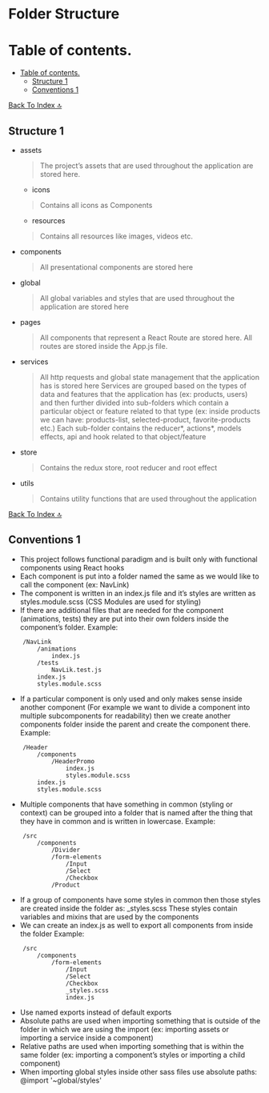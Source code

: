 <h1> Folder Structure </h1>

# Table of contents.
- [Table of contents.](#table-of-contents)
  - [Structure 1](#structure-1)
  - [Conventions 1](#conventions-1)

[Back To Index 🔝](#table-of-contents)

## Structure 1 
- assets
    > The project’s assets that are used throughout the application are stored here.
    - icons
    > Contains all icons as Components
    - resources
    > Contains all resources like images, videos etc.
- components
    > All presentational components are stored here
- global
    > All global variables and styles that are used throughout the application are stored here
- pages
    > All components that represent a React Route are stored here.
    > All routes are stored inside the App.js file.
- services
    > All http requests and global state management that the application has is stored here
    > Services are grouped based on the types of data and features that the application has (ex: products, users) and then further divided into sub-folders which contain a particular object or feature related to that type (ex: inside products we can have: products-list, selected-product, favorite-products etc.)
    > Each sub-folder contains the reducer*, actions*, models effects, api and hook related to that object/feature
- store
    > Contains the redux store, root reducer and root effect
- utils
    > Contains utility functions that are used throughout the application

[Back To Index 🔝](#table-of-contents)

## Conventions 1
- This project follows functional paradigm and is built only with functional components using React hooks
- Each component is put into a folder named the same as we would like to call the component (ex: NavLink)
- The component is written in an index.js file and it’s styles are written as styles.module.scss (CSS Modules are used for styling)
- If there are additional files that are needed for the component (animations, tests) they are put into their own folders inside the component’s folder.
    Example:
    
```
    /NavLink
        /animations
            index.js
        /tests
            NavLik.test.js
        index.js
        styles.module.scss
```
    
- If a particular component is only used and only makes sense inside another component (For example we want to divide a component into multiple subcomponents for readability) then we create another components folder inside the parent and create the component there.
    Example:
    
```
    /Header
        /components
            /HeaderPromo
                index.js
                styles.module.scss
        index.js
        styles.module.scss
```

- Multiple components that have something in common (styling or context) can be grouped into a folder that is named after the thing that they have in common and is written in lowercase.
    Example:
```
    /src
        /components
            /Divider
            /form-elements
                /Input
                /Select
                /Checkbox
            /Product
```
    
- If a group of components have some styles in common then those styles are created inside the folder as: _styles.scss
    These styles contain variables and mixins that are used by the components
- We can create an index.js as well to export all components from inside the folder
    Example:
    
```
    /src
        /components
            /form-elements
                /Input
                /Select
                /Checkbox
                _styles.scss
                index.js
```
    
- Use named exports instead of default exports
- Absolute paths are used when importing something that is outside of the folder in which we are using the import (ex: importing assets or importing a service inside a component)
- Relative paths are used when importing something that is within the same folder (ex: importing a component’s styles or importing a child component)
- When importing global styles inside other sass files use absolute paths: @import '~global/styles'